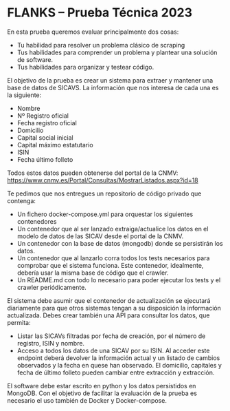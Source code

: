# FLANKS – Prueba Técnica 2023

En esta prueba queremos evaluar principalmente dos cosas:

- Tu habilidad para resolver un problema clásico de scraping
- Tus habilidades para comprender un problema y plantear una solución de software.
- Tus habilidades para organizar y testear código.

El objetivo de la prueba es crear un sistema para extraer y mantener una base de datos de
SICAVS. La información que nos interesa de cada una es la siguiente:

- Nombre
- Nº Registro oficial
- Fecha registro oficial
- Domicilio
- Capital social inicial
- Capital máximo estatutario
- ISIN
- Fecha último folleto

Todos estos datos pueden obtenerse del portal de la CNMV:
[<https://www.cnmv.es/Portal/Consultas/MostrarListados.aspx?id=18>](<https://www.cnmv.es/Portal/Consultas/MostrarListados.aspx?id=18>)

Te pedimos que nos entregues un repositorio de código privado que contenga:

- Un fichero docker-compose.yml para orquestar los siguientes contenedores
- Un contenedor que al ser lanzado extraiga/actualice los datos en el modelo de datos de las SICAV desde el portal de la CNMV.
- Un contenedor con la base de datos (mongodb) donde se persistirán los datos.
- Un contenedor que al lanzarlo corra todos los tests necesarios para comprobar que el sistema funciona. Este contenedor, idealmente, debería usar la misma base de código que el crawler.
- Un README.md con todo lo necesario para poder ejecutar los tests y el crawler periódicamente.

El sistema debe asumir que el contenedor de actualización se ejecutará diariamente para que otros sistemas tengan a su disposición la información actualizada. Debes crear también una API para consultar los datos, que permita:

- Listar las SICAVs filtradas por fecha de creación, por el número de registro, ISIN y nombre.
- Acceso a todos los datos de una SICAV por su ISIN. Al acceder este endpoint deberá devolver la información actual y un listado de cambios observados y la fecha en quese han observado. El domicilio, capitales y fecha de último folleto pueden cambiar entre extracción y extracción.

El software debe estar escrito en python y los datos persistidos en MongoDB. Con el objetivo de facilitar la evaluación de la prueba es necesario el uso también de Docker y Docker-compose.
